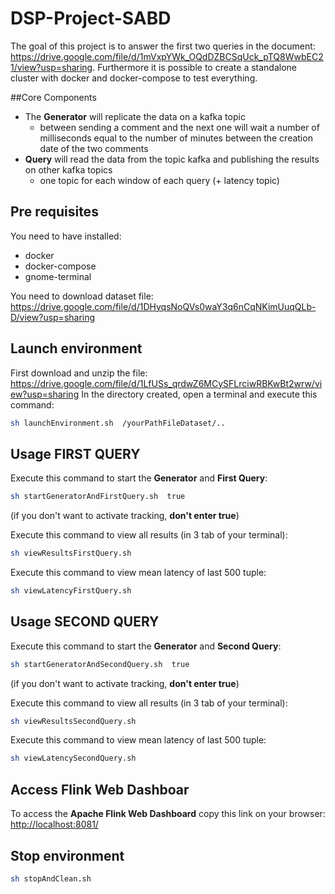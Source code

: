 # DSP-Project-SABD

The goal of this project is to answer the first two queries in the document: <https://drive.google.com/file/d/1mVxpYWk_OQdDZBCSqUck_pTQ8WwbEC21/view?usp=sharing>.
Furthermore it is possible to create a standalone cluster with docker and docker-compose to test everything.

##Core Components
* The **Generator** will replicate the data on a kafka topic
  * between sending a comment and the next one will wait a number of milliseconds equal to the number of minutes between the creation date of the two comments
* **Query** will read the data from the topic kafka and publishing the results on other kafka topics 
  * one topic for each window of each query (+ latency topic)

## Pre requisites
You need to have installed:
* docker
* docker-compose
* gnome-terminal

You need to download dataset file:
<https://drive.google.com/file/d/1DHyqsNoQVs0waY3q6nCqNKimUuqQLb-D/view?usp=sharing>

## Launch environment
First download and unzip the file: <https://drive.google.com/file/d/1LfUSs_qrdwZ6MCySFLrciwRBKwBt2wrw/view?usp=sharing>
In the directory created, open a terminal and execute this command:
```bash
sh launchEnvironment.sh  /yourPathFileDataset/..
```

## Usage FIRST QUERY 
Execute this command to start the **Generator** and **First Query**: 
```bash
sh startGeneratorAndFirstQuery.sh  true
```
(if you don't want to activate tracking, **don't enter true**)

Execute this command to view all results (in 3 tab of your terminal):
```bash
sh viewResultsFirstQuery.sh
```

Execute this command to view mean latency of last 500 tuple:
```bash
sh viewLatencyFirstQuery.sh
```

## Usage SECOND QUERY 
  
Execute this command to start the **Generator** and **Second Query**: 
```bash
sh startGeneratorAndSecondQuery.sh  true
```
(if you don't want to activate tracking, **don't enter true**)

Execute this command to view all results (in 3 tab of your terminal):
```bash
sh viewResultsSecondQuery.sh
```

Execute this command to view mean latency of last 500 tuple:
```bash
sh viewLatencySecondQuery.sh
```

## Access Flink Web Dashboar
To access the **Apache Flink Web Dashboard** copy this link on your browser: 
<http://localhost:8081/> 


## Stop environment
```bash
sh stopAndClean.sh
```
